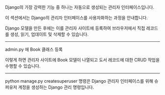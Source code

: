 
Django의 가장 강력한 기능 중 하나는 자동으로 생성되는 관리자 인터페이스입니다.

이 섹션에서는 Django의 관리자 인터페이스를 사용자화하는 과정을 안내합니다.

Django 모델을 만든 후에는 이를 관리자 사이트에 등록하여 브라우저에서 직접 레코드를 생성, 읽기, 업데이트 및 삭제할 수 있습니다.

---
admin.py 에 Book 클래스 등록

이렇게 하면 관리자 사이트에 Book 모델이 나열되고 도서 레코드에 대한 CRUD 작업을 수행할 수 있습니다.

---
python manage.py createsuperuser 명령은 Django 관리자 인터페이스를 위해 슈퍼유저 계정을 생성하는 Django 관리 명령입니다.